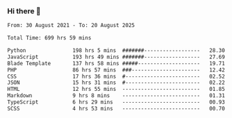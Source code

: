 ### Hi there 👋

<!--
**dominoto/dominoto** is a ✨ _special_ ✨ repository because its `README.md` (this file) appears on your GitHub profile.

Here are some ideas to get you started:

- 🔭 I’m currently working on ...
- 🌱 I’m currently learning ...
- 👯 I’m looking to collaborate on ...
- 🤔 I’m looking for help with ...
- 💬 Ask me about ...
- 📫 How to reach me: ...
- 😄 Pronouns: ...
- ⚡ Fun fact: ...
-->
<!--START_SECTION:waka-->

```txt
From: 30 August 2021 - To: 20 August 2025

Total Time: 699 hrs 59 mins

Python               198 hrs 5 mins  #######------------------   28.30 %
JavaScript           193 hrs 49 mins #######------------------   27.69 %
Blade Template       137 hrs 58 mins #####--------------------   19.71 %
PHP                  86 hrs 57 mins  ###----------------------   12.42 %
CSS                  17 hrs 36 mins  #------------------------   02.52 %
JSON                 15 hrs 31 mins  #------------------------   02.22 %
HTML                 12 hrs 55 mins  -------------------------   01.85 %
Markdown             9 hrs 8 mins    -------------------------   01.31 %
TypeScript           6 hrs 29 mins   -------------------------   00.93 %
SCSS                 4 hrs 53 mins   -------------------------   00.70 %
```

<!--END_SECTION:waka-->

